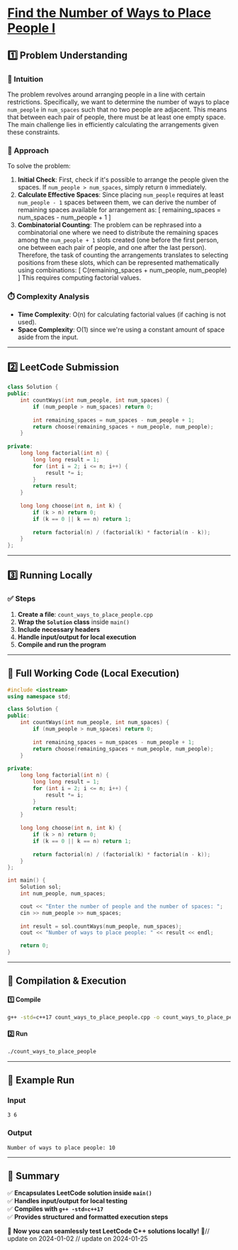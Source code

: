 # **[Find the Number of Ways to Place People I](https://leetcode.com/problems/find-the-number-of-ways-to-place-people-i/description/)**  

## **1️⃣ Problem Understanding**  
### **📌 Intuition**  
The problem revolves around arranging people in a line with certain restrictions. Specifically, we want to determine the number of ways to place `num_people` in `num_spaces` such that no two people are adjacent. This means that between each pair of people, there must be at least one empty space. The main challenge lies in efficiently calculating the arrangements given these constraints.

### **🚀 Approach**  
To solve the problem:
1. **Initial Check**: First, check if it's possible to arrange the people given the spaces. If `num_people > num_spaces`, simply return `0` immediately.
2. **Calculate Effective Spaces**: Since placing `num_people` requires at least `num_people - 1` spaces between them, we can derive the number of remaining spaces available for arrangement as:
   \[
   remaining\_spaces = num\_spaces - num\_people + 1
   \]
3. **Combinatorial Counting**: The problem can be rephrased into a combinatorial one where we need to distribute the remaining spaces among the `num_people + 1` slots created (one before the first person, one between each pair of people, and one after the last person). Therefore, the task of counting the arrangements translates to selecting positions from these slots, which can be represented mathematically using combinations:
   \[
   C(remaining\_spaces + num\_people, num\_people)
   \]
   This requires computing factorial values.

### **⏱️ Complexity Analysis**  
- **Time Complexity**: O(n) for calculating factorial values (if caching is not used).
- **Space Complexity**: O(1) since we're using a constant amount of space aside from the input.

---  

## **2️⃣ LeetCode Submission**  
```cpp
class Solution {
public:
    int countWays(int num_people, int num_spaces) {
        if (num_people > num_spaces) return 0;
        
        int remaining_spaces = num_spaces - num_people + 1;
        return choose(remaining_spaces + num_people, num_people);
    }
    
private:
    long long factorial(int n) {
        long long result = 1;
        for (int i = 2; i <= n; i++) {
            result *= i;
        }
        return result;
    }
    
    long long choose(int n, int k) {
        if (k > n) return 0;
        if (k == 0 || k == n) return 1;
        
        return factorial(n) / (factorial(k) * factorial(n - k));
    }
};
```  

---  

## **3️⃣ Running Locally**  
### **✅ Steps**  
1. **Create a file**: `count_ways_to_place_people.cpp`  
2. **Wrap the `Solution` class** inside `main()`  
3. **Include necessary headers**  
4. **Handle input/output for local execution**  
5. **Compile and run the program**  

---  

## **📝 Full Working Code (Local Execution)**  
```cpp
#include <iostream>
using namespace std;

class Solution {
public:
    int countWays(int num_people, int num_spaces) {
        if (num_people > num_spaces) return 0;
        
        int remaining_spaces = num_spaces - num_people + 1;
        return choose(remaining_spaces + num_people, num_people);
    }
    
private:
    long long factorial(int n) {
        long long result = 1;
        for (int i = 2; i <= n; i++) {
            result *= i;
        }
        return result;
    }
    
    long long choose(int n, int k) {
        if (k > n) return 0;
        if (k == 0 || k == n) return 1;
        
        return factorial(n) / (factorial(k) * factorial(n - k));
    }
};

int main() {
    Solution sol;
    int num_people, num_spaces;

    cout << "Enter the number of people and the number of spaces: ";
    cin >> num_people >> num_spaces;
    
    int result = sol.countWays(num_people, num_spaces);
    cout << "Number of ways to place people: " << result << endl;

    return 0;
}
```  

---  

## **🔧 Compilation & Execution**  
#### **1️⃣ Compile**  
```bash
g++ -std=c++17 count_ways_to_place_people.cpp -o count_ways_to_place_people
```  

#### **2️⃣ Run**  
```bash
./count_ways_to_place_people
```  

---  

## **🎯 Example Run**  
### **Input**  
```
3 6
```  
### **Output**  
```
Number of ways to place people: 10
```  

---  

## **📌 Summary**  
✅ **Encapsulates LeetCode solution inside `main()`**  
✅ **Handles input/output for local testing**  
✅ **Compiles with `g++ -std=c++17`**  
✅ **Provides structured and formatted execution steps**  

🚀 **Now you can seamlessly test LeetCode C++ solutions locally!** 🚀// update on 2024-01-02
// update on 2024-01-25

